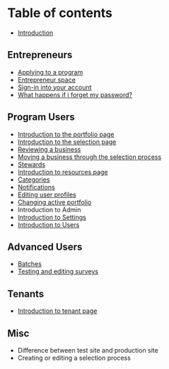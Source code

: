 # Table of contents

* [Introduction](README.md)

## Entrepreneurs

* [Applying to a program](entrepreneurs/applying-to-a-program.md)
* [Entrepreneur space](entrepreneurs/entrepreneur-space.md)
* [Sign-in into your account](entrepreneurs/sign-in-into-your-account.md)
* [What happens if i forget my password?](entrepreneurs/what-happens-if-i-forget-my-password.md)

## Program Users

* [Introduction to the portfolio page](program-users/introduction-to-the-portfolio-page.md)
* [Introduction to the selection page](program-users/introduction-to-the-selection-page.md)
* [Reviewing a business](program-users/reviewing-a-business.md)
* [Moving a business through the selection process](program-users/moving-a-business-through-the-selection-process.md)
* [Stewards](program-users/stewards.md)
* [Introduction to resources page](program-users/introduction-to-resources-page.md)
* [Categories](program-users/categories.md)
* [Notifications](program-users/notifications.md)
* [Editing user profiles](program-users/editing-user-profiles.md)
* [Changing active portfolio](program-users/changing-active-portfolio.md)
* Introduction to Admin
* [Introduction to Settings](program-users/introduction-to-settings.md)
* [Introduction to Users](program-users/introduction-to-users.md)

## Advanced Users

* [Batches](advanced-users/batches.md)
* [Testing and editing surveys](advanced-users/testing-and-editing-surveys.md)

## Tenants

* [Introduction to tenant page](tenants/introduction-to-tenant-page.md)

## Misc

* Difference between test site and production site
* Creating or editing a selection process

